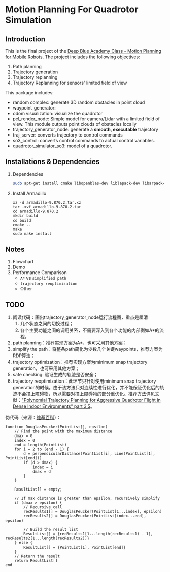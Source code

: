 # Motion Planning For Quadrotor Simulation 

## Introduction
This is the final project of the [Deep Blue Academy Class - Motion Planning for Mobile Robots](www.shenlanxueyuan.com). The project includes the following objectives: 
1. Path planning 
2. Trajectory generation
3. Trajectory replanning 
4. Trajectory Replanning for sensors' limited field of view

This package includes: 
- random complex: generate 3D random obstacles in point cloud 
- waypoint_generator: 
- odom visualization: visualize the quadrotor
- pcl_render_node: Simple model for camera/Lidar with a limited field of view. This module outputs point clouds of obstacles locally
- trajectory_generator_node: generate a **smooth, executable** trajectory
- traj_server: converts trajectory to control commands 
- so3_control: converts control commands to actual control variables. 
- quadrotor_simulator_so3: model of a quadrotor. 

## Installations & Dependencies
1. Dependencies
    ```bash
    sudo apt-get install cmake libopenblas-dev liblapack-dev libarpack-dev libarpack2-dev libsuperlu-dev
    ```
2. Install Armadillo
    ```
    xz -d armadillo-9.870.2.tar.xz
    tar -xvf armadillo-9.870.2.tar
    cd armadillo-9.870.2
    mkdir build
    cd build
    cmake ..
    make
    sudo make install
    ```

## Notes
1. Flowchart 
2. Demo 
3. Performance Comparison
    - ```A*``` vs ```simplified path```
    - ```trajectory reoptimization``` 
    - Other

## TODO
1. 阅读代码：画出trajectory_generator_node运行流程图，重点是厘清
   1. 几个状态之间的切换过程；
   2. 各个主要功能之间的调用关系，不需要深入到各个功能的内部例如A*的流程。
2. path planning：推荐实现方案为A*，也可采用其他方案；
3. simplify the path：将整条path简化为少数几个关键waypoints，推荐方案为RDP算法；
4. trajectory optimization：推荐实现方案为minimum snap trajectory generation，也可采用其他方案；
5. safe checking: 验证生成的轨迹是否安全；
6. trajectory reoptimization：此环节只针对使用minimum snap trajectory generation的时候。由于该方法只对连续性进行优化，并不能保证优化后的轨迹不会撞上障碍物，所以需要对撞上障碍物的部分重优化。推荐方法详见文献：["Polynomial Trajectory Planning for Aggressive Quadrotor Flight in Dense Indoor Environments" part 3.5](https://dspace.mit.edu/bitstream/handle/1721.1/106840/Roy_Polynomial%20trajectory.pdf?sequence=1&isAllowed=y)。

伪代码（来源：[维基百科](https://en.wikipedia.org/wiki/Ramer–Douglas–Peucker_algorithm)）：

```
function DouglasPeucker(PointList[], epsilon)
    // Find the point with the maximum distance
    dmax = 0
    index = 0
    end = length(PointList)
    for i = 2 to (end - 1) {
        d = perpendicularDistance(PointList[i], Line(PointList[1], PointList[end]))
        if (d > dmax) {
            index = i
            dmax = d
        }
    }

    ResultList[] = empty;

    // If max distance is greater than epsilon, recursively simplify
    if (dmax > epsilon) {
        // Recursive call
        recResults1[] = DouglasPeucker(PointList[1...index], epsilon)
        recResults2[] = DouglasPeucker(PointList[index...end], epsilon)

        // Build the result list
        ResultList[] = {recResults1[1...length(recResults1) - 1], recResults2[1...length(recResults2)]}
    } else {
        ResultList[] = {PointList[1], PointList[end]}
    }
    // Return the result
    return ResultList[]
end
```

